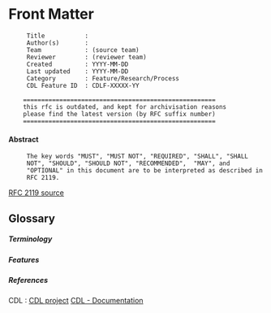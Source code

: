 # Front Matter

```
     Title           : 
     Author(s)       : 
     Team            : (source team)
     Reviewer        : (reviewer team)
     Created         : YYYY-MM-DD
     Last updated    : YYYY-MM-DD
     Category        : Feature/Research/Process
     CDL Feature ID  : CDLF-XXXXX-YY
```

```
    =====================================================
    this rfc is outdated, and kept for archivisation reasons
    please find the latest version (by RFC suffix number)
    =====================================================
```


#### Abstract

```
     The key words "MUST", "MUST NOT", "REQUIRED", "SHALL", "SHALL
     NOT", "SHOULD", "SHOULD NOT", "RECOMMENDED",  "MAY", and
     "OPTIONAL" in this document are to be interpreted as described in
     RFC 2119.
```
[RFC 2119 source][rfc2119]


<!-- Notex about the formatting -->
<!--
Titles:
* title have to be followed by text
* between two titles should be a newline (blank line)
* after the text and before next title there should be a newline (blank line)

Title names:
* # Please Use Title Case
-->

## Glossary

##### Terminology

##### Features

#####  References

CDL :
[CDL project](https://github.com/epiphany-platform/CommonDataLayer)
[CDL - Documentation](https://epiphany-platform.github.io/CommonDataLayer/)

[rfc2119]:https://www.ietf.org/rfc/rfc2119.txt
[cdl-project]:https://github.com/epiphany-platform/CommonDataLayer